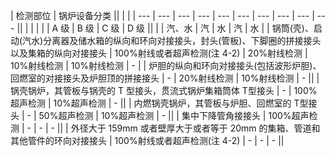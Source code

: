 | 检测部位 | 锅炉设备分类 || | | | 
 --- | --- | --- | --- | --- | --- | --- | --- 
| --- | --- || | | | 
|  | A 级 | B 级 | C 级 | D 级 || 
|  | 汽、水 | 汽 | 水 | 汽 | 水 |
| 锅筒(壳)、启动(汽水)分离器及储水箱的纵向和环向对接接头，封头(管板)、下脚圈的拼接接头以及集箱的纵向对接接头 | 100%射线或者超声检测(注 4-2) | 20%射线检测 | 10%射线检测 | 10%射线检测 | - |
| 炉胆的纵向和环向对接接头(包括波形炉胆)、回燃室的对接接头及炉胆顶的拼接接头 | - | 20%射线检测 | 10%射线检测 | - || 
| 锅壳锅炉，其管板与锅壳的 T 型接头，贯流式锅炉集箱筒体 T型接头 | - | 100%超声检测 | 10%超声检测 | - || 
| 内燃锅壳锅炉，其管板与炉胆、回燃室的 T型接头 | - | 50%超声检测 | 10%超声检测 | - || 
| 集中下降管角接接头 | 100%超声检测 | - | - | - || 
| 外径大于 159mm 或者壁厚大于或者等于 20mm 的集箱、管道和其他管件的环向对接接头 | 100%射线或者超声检测(注 4-2) | - | - | - || 
